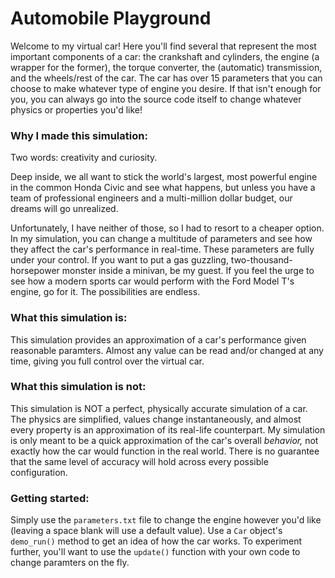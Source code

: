 # Automobile Playground

Welcome to my virtual car! Here you'll find several that represent the most important components of a car: the crankshaft and cylinders, the engine (a wrapper for the former), the torque converter, the (automatic) transmission, and the wheels/rest of the car. The car has over 15 parameters that you can choose to make whatever type of engine you desire. If that isn't enough for you, you can always go into the source code itself to change whatever physics or properties you'd like!

### Why I made this simulation:
Two words: creativity and curiosity.

Deep inside, we all want to stick the world's largest, most powerful engine in the common Honda Civic and see what happens, but unless you have a team of professional engineers and a multi-million dollar budget, our dreams will go unrealized.

Unfortunately, I have neither of those, so I had to resort to a cheaper option. In my simulation, you can change a multitude of parameters and see how they affect the car's performance in real-time. These parameters are fully under your control. If you want to put a gas guzzling, two-thousand-horsepower monster inside a minivan, be my guest. If you feel the urge to see how a modern sports car would perform with the Ford Model T's engine, go for it. The possibilities are endless.

### What this simulation is:
This simulation provides an approximation of a car's performance given reasonable paramters. Almost any value can be read and/or changed at any time, giving you full control over the virtual car. 

### What this simulation is not:
This simulation is NOT a perfect, physically accurate simulation of a car. The physics are simplified, values change instantaneously, and almost every property is an approximation of its real-life counterpart. My simulation is only meant to be a quick approximation of the car's overall _behavior,_ not exactly how the car would function in the real world. There is no guarantee that the same level of accuracy will hold across every possible configuration. 

### Getting started:
Simply use the `parameters.txt` file to change the engine however you'd like (leaving a space blank will use a default value). Use a `Car` object's `demo_run()` method to get an idea of how the car works. To experiment further, you'll want to use the `update()` function with your own code to change paramters on the fly.



